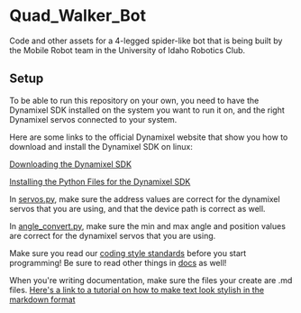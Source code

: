 # Quad_Walker_Bot
Code and other assets for a 4-legged spider-like bot that is being built by the Mobile Robot team in the University of Idaho Robotics Club.

## Setup
To be able to run this repository on your own, you need to have the Dynamixel SDK installed on the system you want to run it on, and the right Dynamixel servos connected to your system.

Here are some links to the official Dynamixel website that show you how to download and install the Dynamixel SDK on linux:

[Downloading the Dynamixel SDK](https://emanual.robotis.com/docs/en/software/dynamixel/dynamixel_sdk/download/)

[Installing the Python Files for the Dynamixel SDK](https://emanual.robotis.com/docs/en/software/dynamixel/dynamixel_sdk/library_setup/python_linux/)

In [servos.py](/src/robot_parts/servos.py), make sure the address values are correct for the dynamixel servos that you are using, and that the device path is correct as well.

In [angle_convert.py](/src/robot_parts/utils/angle_convert.py), make sure the min and max angle and position values are correct for the dynamixel servos that you are using.

Make sure you read our [coding style standards](/docs/style_standards.md) before you start programming! Be sure to read other things in [docs](/docs) as well!

When you're writing documentation, make sure the files your create are .md files. [Here's a link to a tutorial on how to make text look stylish in the markdown format](https://docs.github.com/en/get-started/writing-on-github/getting-started-with-writing-and-formatting-on-github/basic-writing-and-formatting-syntax)